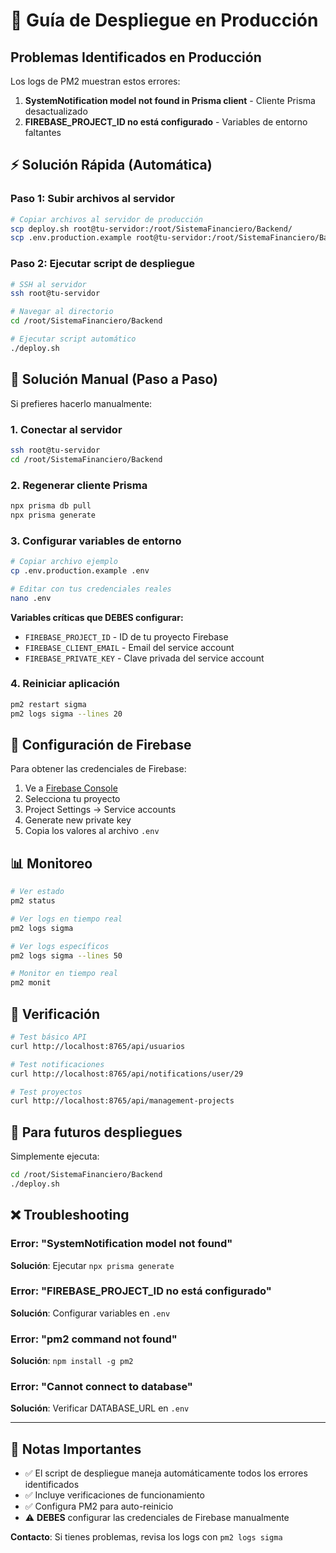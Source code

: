 # 🚀 Guía de Despliegue en Producción

## Problemas Identificados en Producción

Los logs de PM2 muestran estos errores:

1. **SystemNotification model not found in Prisma client** - Cliente Prisma desactualizado
2. **FIREBASE_PROJECT_ID no está configurado** - Variables de entorno faltantes

## ⚡ Solución Rápida (Automática)

### Paso 1: Subir archivos al servidor

```bash
# Copiar archivos al servidor de producción
scp deploy.sh root@tu-servidor:/root/SistemaFinanciero/Backend/
scp .env.production.example root@tu-servidor:/root/SistemaFinanciero/Backend/
```

### Paso 2: Ejecutar script de despliegue

```bash
# SSH al servidor
ssh root@tu-servidor

# Navegar al directorio
cd /root/SistemaFinanciero/Backend

# Ejecutar script automático
./deploy.sh
```

## 🔧 Solución Manual (Paso a Paso)

Si prefieres hacerlo manualmente:

### 1. Conectar al servidor

```bash
ssh root@tu-servidor
cd /root/SistemaFinanciero/Backend
```

### 2. Regenerar cliente Prisma

```bash
npx prisma db pull
npx prisma generate
```

### 3. Configurar variables de entorno

```bash
# Copiar archivo ejemplo
cp .env.production.example .env

# Editar con tus credenciales reales
nano .env
```

**Variables críticas que DEBES configurar:**

- `FIREBASE_PROJECT_ID` - ID de tu proyecto Firebase
- `FIREBASE_CLIENT_EMAIL` - Email del service account
- `FIREBASE_PRIVATE_KEY` - Clave privada del service account

### 4. Reiniciar aplicación

```bash
pm2 restart sigma
pm2 logs sigma --lines 20
```

## 🔑 Configuración de Firebase

Para obtener las credenciales de Firebase:

1. Ve a [Firebase Console](https://console.firebase.google.com)
2. Selecciona tu proyecto
3. Project Settings → Service accounts
4. Generate new private key
5. Copia los valores al archivo `.env`

## 📊 Monitoreo

```bash
# Ver estado
pm2 status

# Ver logs en tiempo real
pm2 logs sigma

# Ver logs específicos
pm2 logs sigma --lines 50

# Monitor en tiempo real
pm2 monit
```

## 🧪 Verificación

```bash
# Test básico API
curl http://localhost:8765/api/usuarios

# Test notificaciones
curl http://localhost:8765/api/notifications/user/29

# Test proyectos
curl http://localhost:8765/api/management-projects
```

## 🔄 Para futuros despliegues

Simplemente ejecuta:

```bash
cd /root/SistemaFinanciero/Backend
./deploy.sh
```

## ❌ Troubleshooting

### Error: "SystemNotification model not found"
**Solución**: Ejecutar `npx prisma generate`

### Error: "FIREBASE_PROJECT_ID no está configurado"
**Solución**: Configurar variables en `.env`

### Error: "pm2 command not found"
**Solución**: `npm install -g pm2`

### Error: "Cannot connect to database"
**Solución**: Verificar DATABASE_URL en `.env`

---

## 📝 Notas Importantes

- ✅ El script de despliegue maneja automáticamente todos los errores identificados
- ✅ Incluye verificaciones de funcionamiento
- ✅ Configura PM2 para auto-reinicio
- ⚠️ **DEBES** configurar las credenciales de Firebase manualmente

**Contacto**: Si tienes problemas, revisa los logs con `pm2 logs sigma`
